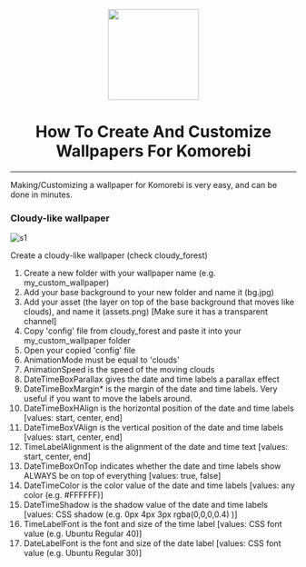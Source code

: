<p align="center"><img src="https://raw.githubusercontent.com/iabem97/komorebi/master/screenshots/komorebi-icon.png" width="160"></p>
<h1 align="center">How To Create And Customize Wallpapers For Komorebi</h1>


---
Making/Customizing a wallpaper for Komorebi is very easy, and can be done in minutes.

### Cloudy-like wallpaper
![s1](https://raw.githubusercontent.com/iabem97/komorebi/master/screenshots/mountain-min.png)

Create a cloudy-like wallpaper (check cloudy_forest)

1. Create a new folder with your wallpaper name (e.g. my_custom_wallpaper)
2. Add your base background to your new folder and name it (bg.jpg)
3. Add your asset (the layer on top of the base background that moves like clouds), and name it (assets.png) [Make sure it has a transparent channel]
4. Copy 'config' file from cloudy_forest and paste it into your my_custom_wallpaper folder
5. Open your copied 'config' file
6. AnimationMode must be equal to 'clouds'
7. AnimationSpeed is the speed of the moving clouds
8. DateTimeBoxParallax gives the date and time labels a parallax effect
9. DateTimeBoxMargin* is the margin of the date and time labels. Very useful if you want to move the labels around.
10. DateTimeBoxHAlign is the horizontal position of the date and time labels [values: start, center, end]
11. DateTimeBoxVAlign is the vertical position of the date and time labels [values: start, center, end]
12. TimeLabelAlignment is the alignment of the date and time text [values: start, center, end]
13. DateTimeBoxOnTop indicates whether the date and time labels show ALWAYS be on top of everything [values: true, false]
14. DateTimeColor is the color value of the date and time labels [values: any color (e.g. #FFFFFF)]
15. DateTimeShadow is the shadow value of the date and time labels [values: CSS shadow (e.g. 0px 4px 3px rgba(0,0,0,0.4) )]
16. TimeLabelFont is the font and size of the time label [values: CSS font value (e.g. Ubuntu Regular 40)]
17. DateLabelFont is the font and size of the date label [values: CSS font value (e.g. Ubuntu Regular 30)]

